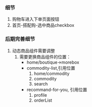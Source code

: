 ### 细节
1. 购物车进入下单页面按钮
2. 首页-搭配购-选中商品checkbox

### 后期完善细节
1. 动态商品组件需要调整
	1. 需要更换商品组件的位置：
		+ home/boutique->morebox
		+ commodity-list,引用位置
			1. home/commodity
			2. commodity
			3. search
		+ recommand-for-you, 引用位置
			1. profile
			2. orderList
		